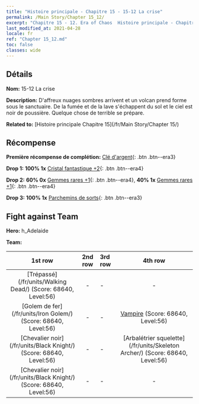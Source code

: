 ```yaml
---
title: "Histoire principale - Chapitre 15 - 15-12 La crise"
permalink: /Main Story/Chapter 15_12/
excerpt: "Chapitre 15 - 12. Era of Chaos  Histoire principale - Chapitre 15_12. 15-12 La crise"
last_modified_at: 2021-04-28
locale: fr
ref: "Chapter 15_12.md"
toc: false
classes: wide
---
```


## Détails

 **Nom:** 15-12 La crise

 **Description:** D'affreux nuages sombres arrivent et un volcan prend forme sous le sanctuaire. De la fumée et de la lave s'échappent du sol et le ciel est noir de poussière. Quelque chose de terrible se prépare.

 **Related to:** [Histoire principale Chapitre 15](/fr/Main Story/Chapter 15/)

## Récompense

 **Première récompense de complétion:** [Clé d'argent](/ItemsFR/con_693/){: .btn .btn--era3}

 **Drop 1:** **100% 1x** [Cristal fantastique +2](/ItemsFR/mat_52/){: .btn .btn--era4}

 **Drop 2:** **60% 0x** [Gemmes rares +1](/ItemsFR/mat_44/){: .btn .btn--era4}, **40% 1x** [Gemmes rares +1](/ItemsFR/mat_44/){: .btn .btn--era4}

 **Drop 3:** **100% 1x** [Parchemins de sorts](/ItemsFR/con_694/){: .btn .btn--era3}


## Fight against Team
 **Hero:** h_Adelaide

 **Team:**


  | 1st row | 2nd row | 3rd row | 4th row |
  |:----:|:----:|:----|:----:|
  | [Trépassé](/fr/units/Walking Dead/) (Score: 68640, Level:56)  | - | - | - |
  | [Golem de fer](/fr/units/Iron Golem/) (Score: 68640, Level:56)  | - | - | [Vampire](/fr/units/Vampire/) (Score: 68640, Level:56)  |
  | [Chevalier noir](/fr/units/Black Knight/) (Score: 68640, Level:56)  | - | - | [Arbalétrier squelette](/fr/units/Skeleton Archer/) (Score: 68640, Level:56)  |
  | [Chevalier noir](/fr/units/Black Knight/) (Score: 68640, Level:56)  | - | - | - |


